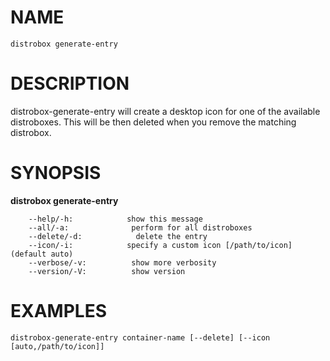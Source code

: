 <!-- markdownlint-disable MD010 MD036 -->
# NAME

	distrobox generate-entry

# DESCRIPTION

distrobox-generate-entry will create a desktop icon for one of the available distroboxes.
This will be then deleted when you remove the matching distrobox.

# SYNOPSIS

**distrobox generate-entry**

		--help/-h:			  show this message
		--all/-a:			   perform for all distroboxes
		--delete/-d:			delete the entry
		--icon/-i:			  specify a custom icon [/path/to/icon] (default auto)
		--verbose/-v:		   show more verbosity
		--version/-V:		   show version

# EXAMPLES

	distrobox-generate-entry container-name [--delete] [--icon [auto,/path/to/icon]]
